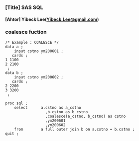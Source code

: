 ### [Title] SAS SQL
#### [Ahtor] Yibeck Lee(Yibeck.Lee@gmail.com)

### coalesce fuction
```
/* Example : COALESCE */
data a ;
    input cstno ym200601 ;
   cards ;
1 1100
2 2100
 ;
data b ;
    input cstno ym200602 ;
   cards ;
2 2200
3 3200
 ;

proc sql ;
    select      a.cstno as a_cstno
                  ,b.cstno as b_cstno
                  ,coalesce(a_cstno, b_cstno) as cstno
                  ,ym200601
                  ,ym200602
    from        a full outer join b on a.cstno = b.cstno ;
quit ;
```
